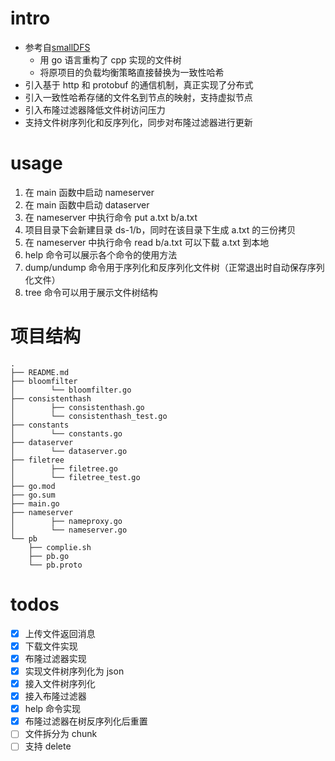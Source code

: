 # intro

* 参考自[smallDFS](https://github.com/oneman233/smallDFS)
    * 用 go 语言重构了 cpp 实现的文件树
    * 将原项目的负载均衡策略直接替换为一致性哈希
* 引入基于 http 和 protobuf 的通信机制，真正实现了分布式
* 引入一致性哈希存储的文件名到节点的映射，支持虚拟节点
* 引入布隆过滤器降低文件树访问压力
* 支持文件树序列化和反序列化，同步对布隆过滤器进行更新

# usage

1. 在 main 函数中启动 nameserver
2. 在 main 函数中启动 dataserver
3. 在 nameserver 中执行命令 put a.txt b/a.txt
4. 项目目录下会新建目录 ds-1/b，同时在该目录下生成 a.txt 的三份拷贝
5. 在 nameserver 中执行命令 read b/a.txt 可以下载 a.txt 到本地
6. help 命令可以展示各个命令的使用方法
7. dump/undump 命令用于序列化和反序列化文件树（正常退出时自动保存序列化文件）
8. tree 命令可以用于展示文件树结构

# 项目结构
```text
.
├── README.md
├── bloomfilter
│        └── bloomfilter.go
├── consistenthash
│        ├── consistenthash.go
│        └── consistenthash_test.go
├── constants
│        └── constants.go
├── dataserver
│        └── dataserver.go
├── filetree
│        ├── filetree.go
│        └── filetree_test.go
├── go.mod
├── go.sum
├── main.go
├── nameserver
│        ├── nameproxy.go
│        └── nameserver.go
└── pb
    ├── complie.sh
    ├── pb.go
    └── pb.proto
```

# todos

- [x] 上传文件返回消息
- [x] 下载文件实现
- [x] 布隆过滤器实现
- [x] 实现文件树序列化为 json
- [x] 接入文件树序列化
- [x] 接入布隆过滤器
- [x] help 命令实现
- [x] 布隆过滤器在树反序列化后重置
- [ ] 文件拆分为 chunk
- [ ] 支持 delete

